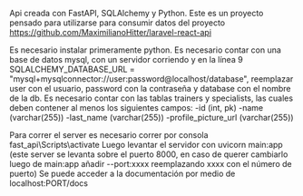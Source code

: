 Api creada con FastAPI, SQLAlchemy y Python.
Este es un proyecto pensado para utilizarse para consumir datos del proyecto https://github.com/MaximilianoHitter/laravel-react-api

Es necesario instalar primeramente python.
Es necesario contar con una base de datos mysql, con un servidor corriendo y en la línea 9
SQLALCHEMY_DATABASE_URL = "mysql+mysqlconnector://user:password@localhost/database", reemplazar user con el usuario, password con la contraseña y database con el nombre de la db.
Es necesario contar con las tablas trainers y specialists, las cuales deben contener al menos los siguientes campos:
-id (int, pk)
-name (varchar(255))
-last_name (varchar(255))
-profile_picture_url (varchar(255))

Para correr el server es necesario correr por consola fast_api\Scripts\activate
Luego levantar el servidor con uvicorn main:app (este server se levanta sobre el puerto 8000, en caso de querer cambiarlo luego de main:app añadir --port:xxxx reemplazando xxxx con el número de puerto)
Se puede acceder a la documentación por medio de localhost:PORT/docs
